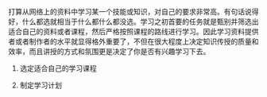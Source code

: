打算从网络上的资料中学习某一个技能或知识，对自己的要求非常高。有句话说得好，什么都选就相当于什么都什么都没选。学习之初首要的任务就是甄别并筛选出适合自己的资料或者课程，然后严格按照课程的路线进行学习。因此学习资料提供者或者制作者的水平就显得格外重要了，不但在很大程度上决定知识传授的质量和效率，而且讲授的方式和氛围更是决定了你是否有兴趣学习下去。

1. 选定适合自己的学习课程

2. 制定学习计划


